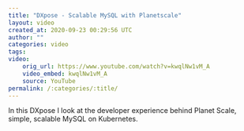 ```yaml
---
title: "DXpose - Scalable MySQL with Planetscale"
layout: video
created_at: 2020-09-23 00:29:56 UTC
author: ""
categories: video
tags: 
video:
    orig_url: https://www.youtube.com/watch?v=kwqlNw1vM_A
    video_embed: kwqlNw1vM_A
    source: YouTube
permalink: /:categories/:title/
---
```

In this DXpose I look at the developer experience behind Planet Scale, simple, scalable MySQL on Kubernetes.